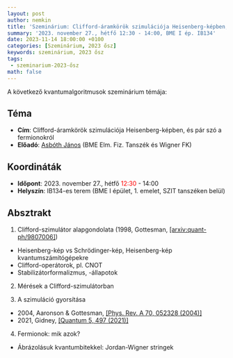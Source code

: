 ```yaml
---
layout: post
author: nemkin
title: 'Szeminárium: Clifford-áramkörök szimulációja Heisenberg-képben, és pár szó a fermionokról'
summary: '2023. november 27., hétfő 12:30 - 14:00, BME I ép. IB134'
date: 2023-11-14 18:00:00 +0100
categories: [Szeminárium, 2023 ősz]
keywords: szeminárium, 2023 ősz
tags: 
 - szeminarium-2023-ősz
math: false
---
```


A következő kvantumalgoritmusok szeminárium témája:

## Téma

- **Cím**: Clifford-áramkörök szimulációja Heisenberg-képben, és pár szó a fermionokról
- **Előadó**: [Asbóth János](https://optics.szfki.kfki.hu/~asboth/) (BME Elm. Fiz. Tanszék és Wigner FK)

## Koordináták

- **Időpont**: 2023. november 27., hétfő <span style="color: red">12:30</span> - 14:00
- **Helyszín**: IB134-es terem (BME I épület, 1. emelet, SZIT tanszéken belül)

## Absztrakt

1) Clifford-szimulátor alapgondolata (1998, Gottesman, [[arxiv:quant-ph/9807006]](https://arxiv.org/abs/quant-ph/9807006))
- Heisenberg-kép vs Schrödinger-kép, Heisenberg-kép kvantumszámítógépekre
- Clifford-operátorok, pl. CNOT
- Stabilizátorformalizmus, -állapotok

2) Mérések a Clifford-szimulátorban

3) A szimuláció gyorsítása
- 2004, Aaronson & Gottesman, [[Phys. Rev. A 70, 052328 (2004)]](https://arxiv.org/abs/quant-ph/0406196)
- 2021, Gidney, [[Quantum 5, 497 (2021)]](https://arxiv.org/abs/2103.02202)

4) Fermionok: mik azok? 
- Ábrázolásuk kvantumbitekkel: Jordan-Wigner stringek
